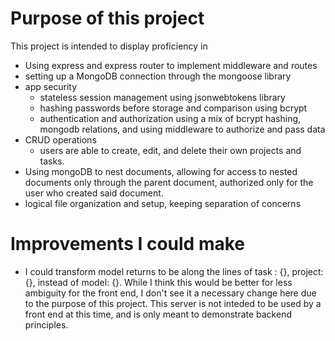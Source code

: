 # Purpose of this project
This project is intended to display proficiency in
  - Using express and express router to implement middleware and routes
  - setting up a MongoDB connection through the mongoose library
  - app security
    - stateless session management using jsonwebtokens library
    - hashing passwords before storage and comparison using bcrypt
    - authentication and authorization using a mix of bcrypt hashing, mongodb relations, and using middleware to authorize and pass data
  - CRUD operations
    - users are able to create, edit, and delete their own projects and tasks.
  - Using mongoDB to nest documents, allowing for access to nested documents only through the parent document, authorized only for the user who created said document.
  - logical file organization and setup, keeping separation of concerns

# Improvements I could make
- I could transform model returns to be along the lines of task : {}, project: {}, instead of model: {}.  While I think this would be better for less ambiguity for the front end, I don't see it a necessary change here due to the purpose of this project.  This server is not inteded to be used by a front end at this time, and is only meant to demonstrate backend principles.
